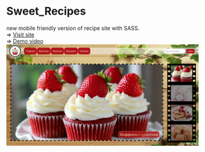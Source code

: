 # Sweet_Recipes
new mobile friendly version of recipe site with SASS.
<br>
=> [Visit site](https://rawgit.com/atanyday/Sweet_Recipes_new/master/index.html)
<br>
=> [Demo video](https://youtu.be/QYWOI83IZrI?list=PLfslS7IBS7XccqD7Yet2KDusjarx1G2Lv)
<br>
![Picture](Main.jpg)
